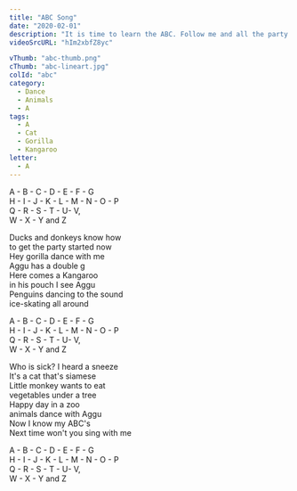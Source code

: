 ```yaml
---
title: "ABC Song"
date: "2020-02-01"
description: "It is time to learn the ABC. Follow me and all the party animals in this new musical journey!"
videoSrcURL: "hIm2xbfZ8yc"

vThumb: "abc-thumb.png"
cThumb: "abc-lineart.jpg"
colId: "abc"
category:
  - Dance
  - Animals
  - A
tags:
  - A
  - Cat
  - Gorilla
  - Kangaroo
letter:
  - A
---
```


<p>
A - B - C - D - E - F - G<br />
H - I - J - K - L - M - N - O - P<br />
Q - R - S - T - U- V,<br />
W - X - Y and Z</p>
<p>
Ducks and donkeys know how<br />
to get the party started now<br />
Hey gorilla dance with me<br />
Aggu has a double g<br />
Here comes a Kangaroo<br />
in his pouch I see Aggu<br />
Penguins dancing to the sound<br />
ice-skating all around</p>
<p>
A - B - C - D - E - F - G<br />
H - I - J - K - L - M - N - O - P<br />
Q - R - S - T - U- V,<br />
W - X - Y and Z</p>
<p>
Who is sick? I heard a sneeze<br />
It's a cat that's siamese<br />
Little monkey wants to eat<br />
vegetables under a tree<br />
Happy day in a zoo<br />
animals dance with Aggu<br />
Now I know my ABC's<br />
Next time won't you sing with me</p>
<p>
A - B - C - D - E - F - G<br />
H - I - J - K - L - M - N - O - P<br />
Q - R - S - T - U- V,<br />
W - X - Y and Z</p>
